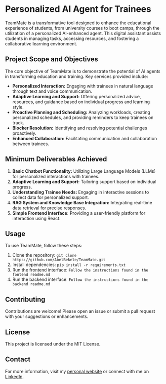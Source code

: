 # Personalized AI Agent for Trainees

TeamMate is a transformative tool designed to enhance the educational experience of students, from university courses to boot camps, through the utilization of a personalized AI-enhanced agent. This digital assistant assists students in managing tasks, accessing resources, and fostering a collaborative learning environment.

## Project Scope and Objectives

The core objective of TeamMate is to demonstrate the potential of AI agents in transforming education and training. Key services provided include:

-   **Personalized Interaction:** Engaging with trainees in natural language through text and voice communication.
-   **Adaptive Learning and Support:** Offering personalized advice, resources, and guidance based on individual progress and learning style.
-   **Proactive Planning and Scheduling:** Analyzing workloads, creating personalized schedules, and providing reminders to keep trainees on track.
-   **Blocker Resolution:** Identifying and resolving potential challenges proactively.
-   **Enhanced Collaboration:** Facilitating communication and collaboration between trainees.

## Minimum Deliverables Achieved

1.  **Basic Chatbot Functionality:** Utilizing Large Language Models (LLMs) for personalized interactions with trainees.
2.  **Adaptive Learning and Support:** Tailoring support based on individual progress.
3.  **Understanding Trainee Needs:** Engaging in interactive sessions to collect data for personalized support.
4.  **RAG System and Knowledge Base Integration:** Integrating real-time data retrieval for precise responses.
5.  **Simple Frontend Interface:** Providing a user-friendly platform for interaction using React.

## Usage

To use TeamMate, follow these steps:

1.  Clone the repository: `git clone https://github.com/AbelBekele/TeamMate.git`
2.  Install dependencies: `pip install -r requirements.txt`
3.  Run the frontend interface: `Follow the instructions found in the fontend readme.md`
4.  Run the backend interface: `Follow the instructions found in the backend readme.md`

## Contributing

Contributions are welcome! Please open an issue or submit a pull request with your suggestions or enhancements.

## License

This project is licensed under the MIT License.

## Contact

For more information, visit my [personal website](https://www.abelbekele.com) or connect with me on [LinkedIn](https://www.linkedin.com/in/abelbekele).